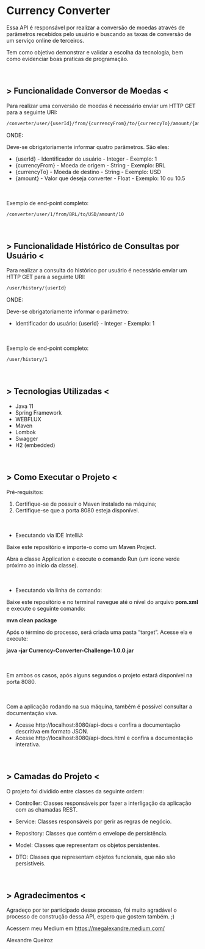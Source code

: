 # **Currency Converter**
Essa API é responsável por realizar a conversão de moedas através de parâmetros recebidos pelo usuário e buscando as taxas de conversão de um serviço online de terceiros.

Tem como objetivo demonstrar e validar a escolha da tecnologia, bem como evidenciar boas praticas de programação.

ㅤ

## > Funcionalidade Conversor de Moedas <

Para realizar uma conversão de moedas é necessário enviar um HTTP GET para a seguinte URI:
```sh
/converter/user/{userId}/from/{currencyFrom}/to/{currencyTo}/amount/{amount}
```

ONDE:

Deve-se obrigatoriamente informar quatro parâmetros. São eles:
- {userId} - Identificador do usuário - Integer - Exemplo: 1
- {currencyFrom} - Moeda de origem - String - Exemplo: BRL
- {currencyTo} - Moeda de destino - String - Exemplo: USD
- {amount} - Valor que deseja converter - Float - Exemplo: 10 ou 10.5

ㅤ

Exemplo de end-point completo:
```sh
/converter/user/1/from/BRL/to/USD/amount/10
```

ㅤ

## > Funcionalidade Histórico de Consultas por Usuário <
Para realizar a consulta do histórico por usuário é necessário enviar um HTTP GET para a seguinte URI:
```sh
/user/history/{userId}
```
ONDE:

Deve-se obrigatoriamente informar o parâmetro:

- Identificador do usuário: {userId} - Integer - Exemplo: 1

ㅤ

Exemplo de end-point completo:
```sh
/user/history/1
```

ㅤ

## > Tecnologias Utilizadas <

- Java 11
- Spring Framework
- WEBFLUX
- Maven
- Lombok
- Swagger
- H2 (embedded)

ㅤ

## > Como Executar o Projeto <

Pré-requisitos:
1. Certifique-se de possuir o Maven instalado na máquina;
2. Certifique-se que a porta 8080 esteja disponível.

ㅤ

- Executando via IDE IntelliJ:


Baixe este repositório e importe-o como um Maven Project.

Abra a classe Application e execute o comando Run (um ícone verde próximo ao início da classe).

ㅤ

- Executando via linha de comando:


Baixe este repositório e no terminal navegue até o nível do arquivo **pom.xml** e execute o seguinte comando:


**mvn clean package**


Após o término do processo, será criada uma pasta “target”. Acesse ela e execute:


**java -jar Currency-Converter-Challenge-1.0.0.jar**

ㅤ

Em ambos os casos, após alguns segundos o projeto estará disponível na porta 8080.

ㅤ

Com a aplicação rodando na sua máquina, também é possível consultar a documentação viva.

- Acesse http://localhost:8080/api-docs e confira a documentação descritiva em formato JSON.
- Acesse http://localhost:8080/api-docs.html e confira a documentação interativa.

ㅤ

## > Camadas do Projeto <
O projeto foi dividido entre classes da seguinte ordem:

- Controller:
  Classes responsáveis por fazer a interligação da aplicação com as chamadas REST.

- Service:
  Classes responsáveis por gerir as regras de negócio.

- Repository:
  Classes que contém o envelope de persistência.

- Model:
  Classes que representam os objetos persistentes.

- DTO:
  Classes que representam objetos funcionais, que não são persistíveis.

ㅤ

## > Agradecimentos <
Agradeço por ter participado desse processo, foi muito agradável o processo de construção dessa API, espero que gostem também. ;)

Acessem meu Medium em https://megalexandre.medium.com/

Alexandre Queiroz

ㅤ

